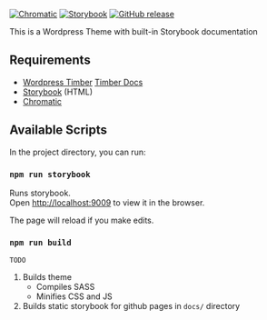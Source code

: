 [![Chromatic](https://img.shields.io/endpoint?url=https%3A%2F%2Fshields-chromatic-37fphvd5hura.runkit.sh%2F%3Fapp%3D5edfc92b24e57500222e5c09)](https://www.chromatic.com/builds?appId=5edfc92b24e57500222e5c09)
[![Storybook](https://img.shields.io/badge/-storybook-success)](https://donald-knieriem-temple.github.io/theme-twenty/?path=/story/welcome--to-storybook)
[![GitHub release](https://img.shields.io/github/package-json/v/donald-knieriem-temple/theme-twenty)](https://GitHub.com/donald-knieriem-temple/theme-twenty/releases/)

This is a Wordpress Theme with built-in Storybook documentation

## Requirements

- [Wordpress Timber](https://www.upstatement.com/timber/) [Timber Docs](https://timber.github.io/docs/)
- [Storybook](https://storybook.js.org/) (HTML)
- [Chromatic](https://www.chromatic.com/)

## Available Scripts

In the project directory, you can run:

### `npm run storybook`

Runs storybook.<br />
Open [http://localhost:9009](http://localhost:9009) to view it in the browser.

The page will reload if you make edits.


### `npm run build`

`TODO`

1. Builds theme
	* Compiles SASS
	* Minifies CSS and JS
2. Builds static storybook for github pages in `docs/` directory
